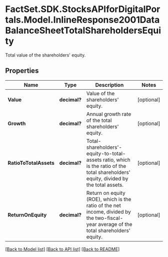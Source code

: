 # FactSet.SDK.StocksAPIforDigitalPortals.Model.InlineResponse2001DataBalanceSheetTotalShareholdersEquity
Total value of the shareholders' equity.

## Properties

Name | Type | Description | Notes
------------ | ------------- | ------------- | -------------
**Value** | **decimal?** | Value of the shareholders&#39; equity. | [optional] 
**Growth** | **decimal?** | Annual growth rate of the total shareholders&#39; equity. | [optional] 
**RatioToTotalAssets** | **decimal?** | Total-shareholders&#39;-equity-to-total-assets ratio, which is the ratio of the total shareholders&#39; equity, divided by the total assets. | [optional] 
**ReturnOnEquity** | **decimal?** | Return on equity (ROE), which is the ratio of the net income, divided by the two-fiscal-year average of the total shareholders&#39; equity. | [optional] 

[[Back to Model list]](../README.md#documentation-for-models) [[Back to API list]](../README.md#documentation-for-api-endpoints) [[Back to README]](../README.md)

